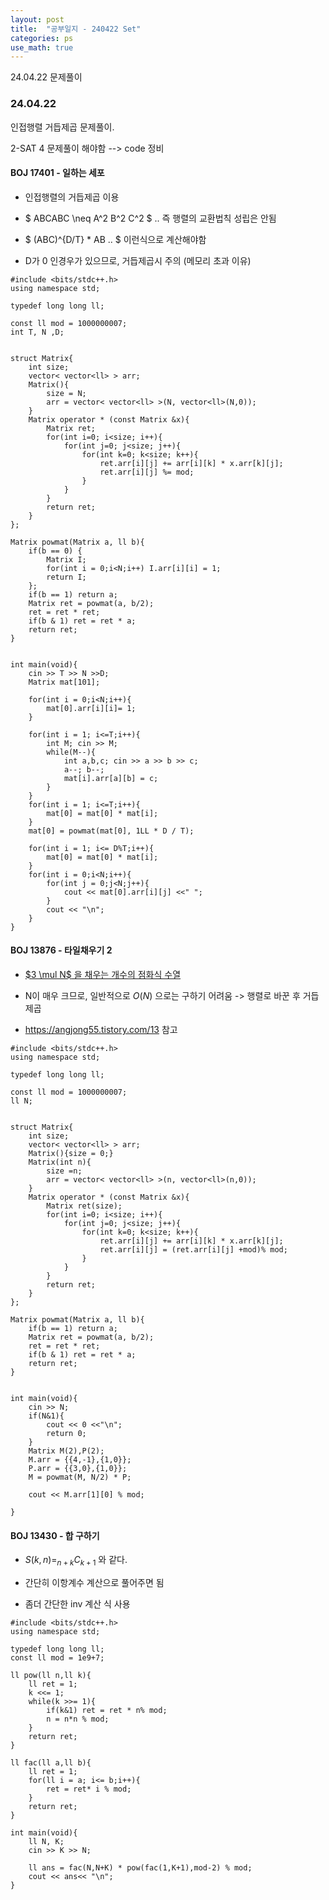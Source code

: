 ```yaml
---
layout: post
title:  "공부일지 - 240422 Set"
categories: ps
use_math: true
---
```


24.04.22 문제풀이

### 24.04.22

인접행렬 거듭제곱 문제풀이.

2-SAT 4 문제풀이 해야함 --> code 정비

#### BOJ 17401 - 일하는 세포

- 인접행렬의 거듭제곱 이용
- $ ABCABC \neq A^2 B^2 C^2 $ .. 즉 행렬의 교환법칙 성립은 안됨
- $ (ABC)^{D/T} * AB .. $ 이런식으로 계산해야함

- D가 0 인경우가 있으므로, 거듭제곱시 주의 (메모리 초과 이유)

```
#include <bits/stdc++.h>
using namespace std;

typedef long long ll;

const ll mod = 1000000007;
int T, N ,D;


struct Matrix{
	int size;
	vector< vector<ll> > arr;
	Matrix(){
		size = N;
		arr = vector< vector<ll> >(N, vector<ll>(N,0));
	}
	Matrix operator * (const Matrix &x){
		Matrix ret;
		for(int i=0; i<size; i++){
			for(int j=0; j<size; j++){
				for(int k=0; k<size; k++){
					ret.arr[i][j] += arr[i][k] * x.arr[k][j];
					ret.arr[i][j] %= mod;
				}
			}
		}
		return ret;
	}
};

Matrix powmat(Matrix a, ll b){
    if(b == 0) {
        Matrix I;
        for(int i = 0;i<N;i++) I.arr[i][i] = 1;
        return I;
    };
	if(b == 1) return a;
	Matrix ret = powmat(a, b/2);
	ret = ret * ret;
	if(b & 1) ret = ret * a;
	return ret;
}


int main(void){
    cin >> T >> N >>D;
    Matrix mat[101];
    
    for(int i = 0;i<N;i++){
        mat[0].arr[i][i]= 1;
    }
    
    for(int i = 1; i<=T;i++){
        int M; cin >> M;
        while(M--){
            int a,b,c; cin >> a >> b >> c;
            a--; b--;
            mat[i].arr[a][b] = c;
        }
    }
    for(int i = 1; i<=T;i++){
        mat[0] = mat[0] * mat[i];
    }
    mat[0] = powmat(mat[0], 1LL * D / T);
    
    for(int i = 1; i<= D%T;i++){
        mat[0] = mat[0] * mat[i];
    }
    for(int i = 0;i<N;i++){
        for(int j = 0;j<N;j++){
            cout << mat[0].arr[i][j] <<" ";
        }
        cout << "\n";
    }
}
```

#### BOJ 13876 - 타일채우기 2

- [$3 \mul N$ 을 채우는 개수의 점화식 수열](https://oeis.org/A001835)
- N이 매우 크므로, 일반적으로 $O(N)$ 으로는 구하기 어려움 -> 행렬로 바꾼 후 거듭제곱

- https://angjong55.tistory.com/13 참고

```
#include <bits/stdc++.h>
using namespace std;

typedef long long ll;

const ll mod = 1000000007;
ll N;


struct Matrix{
	int size;
	vector< vector<ll> > arr;
	Matrix(){size = 0;}
	Matrix(int n){
		size =n;
		arr = vector< vector<ll> >(n, vector<ll>(n,0));
	}
	Matrix operator * (const Matrix &x){
		Matrix ret(size);
		for(int i=0; i<size; i++){
			for(int j=0; j<size; j++){
				for(int k=0; k<size; k++){
					ret.arr[i][j] += arr[i][k] * x.arr[k][j];
					ret.arr[i][j] = (ret.arr[i][j] +mod)% mod;
				}
			}
		}
		return ret;
	}
};

Matrix powmat(Matrix a, ll b){
	if(b == 1) return a;
	Matrix ret = powmat(a, b/2);
	ret = ret * ret;
	if(b & 1) ret = ret * a;
	return ret;
}


int main(void){
    cin >> N;
    if(N&1){
        cout << 0 <<"\n";
        return 0;
    }
    Matrix M(2),P(2);
    M.arr = {{4,-1},{1,0}};
    P.arr = {{3,0},{1,0}};
    M = powmat(M, N/2) * P;

    cout << M.arr[1][0] % mod;
    
}
```

#### BOJ 13430 - 합 구하기

- $S(k,n) = _{n+k} C_{k+1}$ 와 같다.

- 간단히 이항계수 계산으로 풀어주면 됨
- 좀더 간단한 inv 계산 식 사용

```
#include <bits/stdc++.h>
using namespace std;

typedef long long ll;
const ll mod = 1e9+7;

ll pow(ll n,ll k){
    ll ret = 1;
    k <<= 1;
    while(k >>= 1){
        if(k&1) ret = ret * n% mod;
        n = n*n % mod;
    }
    return ret;
}

ll fac(ll a,ll b){
    ll ret = 1;
    for(ll i = a; i<= b;i++){
        ret = ret* i % mod;
    }
    return ret;
}

int main(void){
    ll N, K;
    cin >> K >> N;
    
    ll ans = fac(N,N+K) * pow(fac(1,K+1),mod-2) % mod;
    cout << ans<< "\n";
}
```

